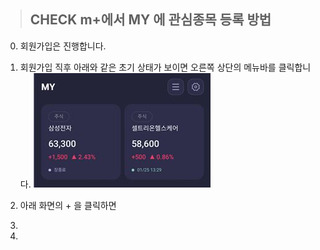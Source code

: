 > ## CHECK m+에서 MY 에 관심종목 등록 방법

0. 회원가입은 진행합니다.
1. 회원가입 직후 아래와 같은 초기 상태가 보이면 오른쪽 상단의 메뉴바를 클릭합니다.
![캡쳐1](./img/1.JPG)

2. 아래 화면의 + 을 클릭하면 
4. 
5. 



